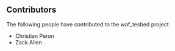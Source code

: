 ## Contributors

The following people have contributed to the waf_tesbed project

- Christian Peron
- Zack Allen
